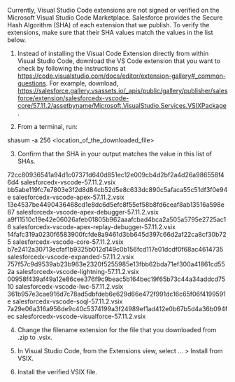 Currently, Visual Studio Code extensions are not signed or verified on the
Microsoft Visual Studio Code Marketplace. Salesforce provides the Secure Hash
Algorithm (SHA) of each extension that we publish. To verify the extensions,
make sure that their SHA values match the values in the list below.

1. Instead of installing the Visual Code Extension directly from within Visual
   Studio Code, download the VS Code extension that you want to check by
   following the instructions at
   https://code.visualstudio.com/docs/editor/extension-gallery#_common-questions.
   For example, download,
   https://salesforce.gallery.vsassets.io/_apis/public/gallery/publisher/salesforce/extension/salesforcedx-vscode-core/57.11.2/assetbyname/Microsoft.VisualStudio.Services.VSIXPackage.

2. From a terminal, run:

shasum -a 256 <location_of_the_downloaded_file>

3. Confirm that the SHA in your output matches the value in this list of SHAs.

72cc80936541a94d1c07371d640d851ec12e009cb4d2bf2a4d26a986558f46d4  salesforcedx-vscode-57.11.2.vsix
bb5abe119fc7e7803e3f2d8d84cb52d5e8c633dc890c5afaca55c51df3f0e94e  salesforcedx-vscode-apex-57.11.2.vsix
13e4537be4490436468cd1e8dc6d5efc8f55ef58b8fd6ceaf8ab13516a598e87  salesforcedx-vscode-apex-debugger-57.11.2.vsix
a9f11510c19e42e06026afeb01805b962aaafcbad4bca2a505a5795e2725ac16  salesforcedx-vscode-apex-replay-debugger-57.11.2.vsix
14fafc319a0230f6583900fcfde8a9461d3bb645d397c66d2af22ca8cf30b725  salesforcedx-vscode-core-57.11.2.vsix
b7e2412a30713ecfaf1b9325b012d149c0b156fcd117e01dcdf0f68ac4614735  salesforcedx-vscode-expanded-57.11.2.vsix
757f57c9d9539ab23b963e2320f5255985e13fbb62bda71ef300a41861cd552a  salesforcedx-vscode-lightning-57.11.2.vsix
00958f439af49a12e86cee376f9c9beac5b164bec19f65b73c44a34addcd7510  salesforcedx-vscode-lwc-57.11.2.vsix
361b957e3cae916d7c78ad5dbfdeb6e629d66e472f991dc16c65f06f4199591e  salesforcedx-vscode-soql-57.11.2.vsix
7a29e06a316a956de9c40c5374199a3f24989ef1ad412e0b67b5d4a36b094fec  salesforcedx-vscode-visualforce-57.11.2.vsix


4. Change the filename extension for the file that you downloaded from .zip to
.vsix.

5. In Visual Studio Code, from the Extensions view, select ... > Install from
VSIX.

6. Install the verified VSIX file.

